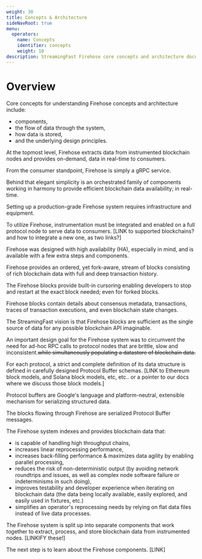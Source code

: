 ```yaml
---
weight: 30
title: Concepts & Architecture
sideNavRoot: true
menu:
  operators:
    name: Concepts
    identifier: concepts
    weight: 10
description: StreamingFast Firehose core concepts and architecture documentation
---
```


# Overview

Core concepts for understanding Firehose concepts and architecture include:&#x20;

* components,&#x20;
* the flow of data through the system,&#x20;
* how data is stored,&#x20;
* and the underlying design principles.

At the topmost level, Firehose extracts data from instrumented blockchain nodes and provides on-demand, data in real-time to consumers.

From the consumer standpoint, Firehose is simply a gRPC service.&#x20;

Behind that elegant simplicity is an orchestrated family of components working in harmony to provide efficient blockchain data availability; in real-time.

Setting up a production-grade Firehose system requires infrastructure and equipment.

To utilize Firehose, instrumentation must be integrated and enabled on a full protocol node to serve data to consumers. \[LINK to supported blockchains? and how to integrate a new one, as two links?]

Firehose was designed with high availability (HA), especially in mind, and is available with a few extra steps and components.

Firehose provides an ordered, yet fork-aware, stream of blocks consisting of rich blockchain data with full and deep transaction history.&#x20;

The Firehose blocks provide built-in cursoring enabling developers to stop and restart at the exact block needed; even for forked blocks.

Firehose blocks contain details about consensus metadata, transactions, traces of transaction executions, and even blockchain state changes.

The StreamingFast vision is that Firehose blocks are sufficient as the single source of data for any possible blockchain API imaginable.&#x20;

An important design goal for the Firehose system was to circumvent the need for ad-hoc RPC calls to protocol nodes that are brittle, slow and inconsistent.~~while simultaneously populating a datastore of blockchain data.~~

For each protocol, a strict and complete definition of its data structure is defined in carefully designed Protocol Buffer schemas. \[LINK to Ethereum block models, and Solana block models, etc, etc.. or a pointer to our docs where we discuss those block models.]

Protocol buffers are Google's language and platform-neutral, extensible mechanism for serializing structured data.

The blocks flowing through Firehose are serialized Protocol Buffer messages.

The Firehose system indexes and provides blockchain data that:

* is capable of handling high throughput chains,
* increases linear reprocessing performance,
* increases back-filling performance & maximizes data agility by enabling parallel processing,
* reduces the risk of non-deterministic output (by avoiding network roundtrips and issues, as well as complex node software failure or indeterminisms in such doing),
* improves testability and developer experience when iterating on blockchain data (the data being locally available, easily explored, and easily used in fixtures, etc.)
* simplifies an operator's reprocessing needs by relying on flat data files instead of live data processes.

The Firehose system is split up into separate components that work together to extract, process, and store blockchain data from instrumented nodes. \[LINKIFY these!]

The next step is to learn about the Firehose components. \[LINK]
